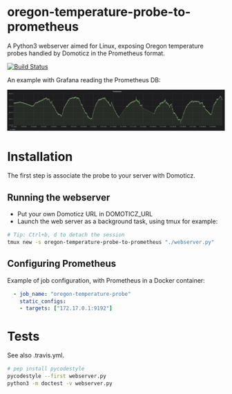 # oregon-temperature-probe-to-prometheus
A Python3 webserver aimed for Linux, exposing Oregon temperature probes handled by Domoticz in the Prometheus format.

[![Build Status](https://travis-ci.com/sdenel/oregon-temperature-probe-to-prometheus.svg?branch=master)](https://travis-ci.com/sdenel/xiaomi-mijia-bluetooth-to-prometheus)

An example with Grafana reading the Prometheus DB:

![Grafana screenshot example](grafana_screenshot_example.png)


# Installation

The first step is associate the probe to your server with Domoticz.

## Running the webserver
* Put your own Domoticz URL in DOMOTICZ_URL
* Launch the web server as a background task, using tmux for example:
```bash
# Tip: Ctrl+b, d to detach the session
tmux new -s oregon-temperature-probe-to-prometheus "./webserver.py"
```

## Configuring Prometheus
Example of job configuration, with Prometheus in a Docker container:
```yaml
  - job_name: "oregon-temperature-probe"
    static_configs:
    - targets: ["172.17.0.1:9192"]
```

# Tests
See also .travis.yml.
```bash
# pep install pycodestyle
pycodestyle --first webserver.py
python3 -m doctest -v webserver.py
```
